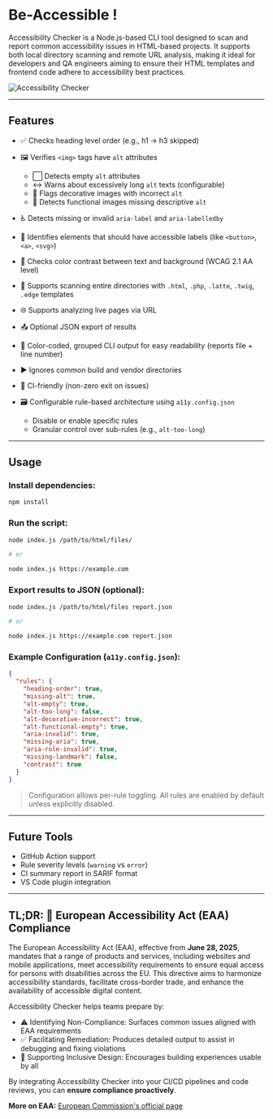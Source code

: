 # Be-Accessible !

Accessibility Checker is a Node.js-based CLI tool designed to scan and report common accessibility issues in HTML-based projects. It supports both local directory scanning and remote URL analysis, making it ideal for developers and QA engineers aiming to ensure their HTML templates and frontend code adhere to accessibility best practices.

![Accessibility Checker](https://github.com/user-attachments/assets/40c82668-7894-4560-a7ed-77f892021bdd)

---

## Features

* ✅ Checks heading level order (e.g., h1 → h3 skipped)
* 🖼️ Verifies `<img>` tags have `alt` attributes

  * ⬜ Detects empty `alt` attributes
  * ↔️ Warns about excessively long `alt` texts (configurable)
  * 🌈 Flags decorative images with incorrect `alt`
  * 🔗 Detects functional images missing descriptive `alt`
* ♿ Detects missing or invalid `aria-label` and `aria-labelledby`
* 👀 Identifies elements that should have accessible labels (like `<button>`, `<a>`, `<svg>`)
* 🎨 Checks color contrast between text and background (WCAG 2.1 AA level)
* 📂 Supports scanning entire directories with `.html`, `.php`, `.latte`, `.twig`, `.edge` templates
* 🌐 Supports analyzing live pages via URL
* 📤 Optional JSON export of results
* 🎨 Color-coded, grouped CLI output for easy readability (reports file + line number)
* ▶️ Ignores common build and vendor directories
* 📝 CI-friendly (non-zero exit on issues)
* 🗃️ Configurable rule-based architecture using `a11y.config.json`

  * Disable or enable specific rules
  * Granular control over sub-rules (e.g., `alt-too-long`)

---

## Usage

### Install dependencies:

```bash
npm install
```

### Run the script:

```bash
node index.js /path/to/html/files/

# or

node index.js https://example.com
```

### Export results to JSON (optional):

```bash
node index.js /path/to/html/files report.json

# or

node index.js https://example.com report.json
```

### Example Configuration (`a11y.config.json`):

```json
{
  "rules": {
    "heading-order": true,
    "missing-alt": true,
    "alt-empty": true,
    "alt-too-long": false,
    "alt-decorative-incorrect": true,
    "alt-functional-empty": true,
    "aria-invalid": true,
    "missing-aria": true,
    "aria-role-invalid": true,
    "missing-landmark": false,
    "contrast": true
  }
}
```

> Configuration allows per-rule toggling. All rules are enabled by default unless explicitly disabled.

---

## Future Tools

* GitHub Action support
* Rule severity levels (`warning` vs `error`)
* CI summary report in SARIF format
* VS Code plugin integration

---

## TL;DR: 🏩 European Accessibility Act (EAA) Compliance

The European Accessibility Act (EAA), effective from **June 28, 2025**, mandates that a range of products and services, including websites and mobile applications, meet accessibility requirements to ensure equal access for persons with disabilities across the EU. This directive aims to harmonize accessibility standards, facilitate cross-border trade, and enhance the availability of accessible digital content.

Accessibility Checker helps teams prepare by:

* ⚠️ Identifying Non-Compliance: Surfaces common issues aligned with EAA requirements
* ✅ Facilitating Remediation: Produces detailed output to assist in debugging and fixing violations
* 🏰 Supporting Inclusive Design: Encourages building experiences usable by all

By integrating Accessibility Checker into your CI/CD pipelines and code reviews, you can **ensure compliance proactively**.

**More on EAA:** [European Commission's official page](https://commission.europa.eu/strategy-and-policy/policies/justice-and-fundamental-rights/disability/union-equality-strategy-rights-persons-disabilities-2021-2030/european-accessibility-act_en)
